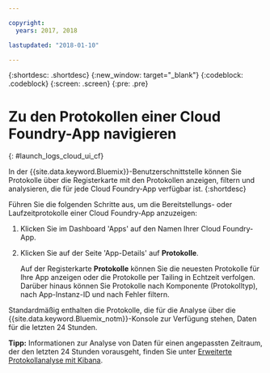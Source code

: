 ```yaml
---

copyright:
  years: 2017, 2018

lastupdated: "2018-01-10"

---
```



{:shortdesc: .shortdesc}
{:new_window: target="_blank"}
{:codeblock: .codeblock}
{:screen: .screen}
{:pre: .pre}

# Zu den Protokollen einer Cloud Foundry-App navigieren
{: #launch_logs_cloud_ui_cf}

In der {{site.data.keyword.Bluemix}}-Benutzerschnittstelle können Sie Protokolle über die Registerkarte mit den Protokollen anzeigen, filtern und analysieren, die für jede Cloud Foundry-App verfügbar ist.
{:shortdesc}

Führen Sie die folgenden Schritte aus, um die Bereitstellungs- oder Laufzeitprotokolle einer Cloud Foundry-App anzuzeigen:

1. Klicken Sie im Dashboard 'Apps' auf den Namen Ihrer Cloud Foundry-App. 
    
2. Klicken Sie auf der Seite 'App-Details' auf **Protokolle**.
    
    Auf der Registerkarte **Protokolle** können Sie die neuesten Protokolle für Ihre App anzeigen oder die Protokolle per Tailing in Echtzeit verfolgen. Darüber hinaus können Sie Protokolle nach Komponente (Protokolltyp), nach App-Instanz-ID und nach Fehler filtern.
    
Standardmäßig enthalten die Protokolle, die für die Analyse über die {{site.data.keyword.Bluemix_notm}}-Konsole zur Verfügung stehen, Daten für die letzten 24 Stunden.

**Tipp:** Informationen zur Analyse von Daten für einen angepassten Zeitraum, der den letzten 24 Stunden vorausgeht, finden Sie unter [Erweiterte Protokollanalyse mit Kibana](/docs/services/CloudLogAnalysis/kibana/analyzing_logs_Kibana.html#analyzing_logs_Kibana). 


